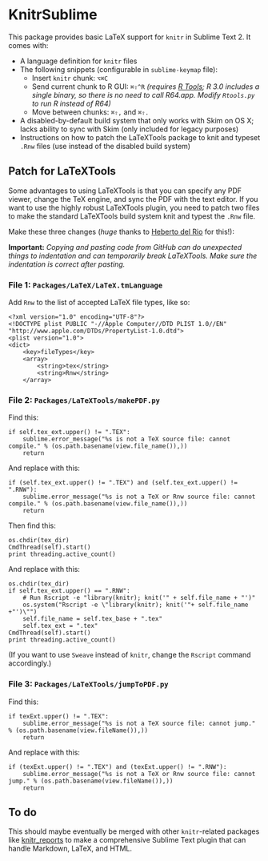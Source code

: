 # KnitrSublime

This package provides basic LaTeX support for `knitr` in Sublime Text 2. It comes with:

* A language definition for `knitr` files
* The following snippets (configurable in `sublime-keymap` file):
	* Insert `knitr` chunk: `⌥⌘C`
	* Send current chunk to R GUI: `⌘⇧^R` *(requires [R Tools](https://github.com/karthikram/Rtools); R 3.0 includes a single binary, so there is no need to call R64.app. Modify `Rtools.py` to run R instead of R64)*
	* Move between chunks: `⌘⇧,` and `⌘⇧.`
* A disabled-by-default build system that only works with Skim on OS X; lacks ability to sync with Skim (only included for legacy purposes)
* Instructions on how to patch the LaTeXTools package to knit and typeset `.Rnw` files (use instead of the disabled build system)


## Patch for LaTeXTools

Some advantages to using LaTeXTools is that you can specify any PDF viewer, change the TeX engine, and sync the PDF with the text editor. If you want to use the highly robust LaTeXTools plugin, you need to patch two files to make the standard LaTeXTools build system knit and typest the `.Rnw` file.

Make these three changes (*huge* thanks to [Heberto del Rio](http://stackoverflow.com/a/15017303/120898) for this!):

**Important:** *Copying and pasting code from GitHub can do unexpected things to indentation and can temporarily break LaTeXTools. Make sure the indentation is correct after pasting.*

### File 1: `Packages/LaTeX/LaTeX.tmLanguage`

Add `Rnw` to the list of accepted LaTeX file types, like so:

	<?xml version="1.0" encoding="UTF-8"?>
	<!DOCTYPE plist PUBLIC "-//Apple Computer//DTD PLIST 1.0//EN" "http://www.apple.com/DTDs/PropertyList-1.0.dtd">
	<plist version="1.0">
	<dict>
		<key>fileTypes</key>
		<array>
			<string>tex</string>
			<string>Rnw</string>
		</array>

### File 2: `Packages/LaTeXTools/makePDF.py`

Find this:

	if self.tex_ext.upper() != ".TEX":
		sublime.error_message("%s is not a TeX source file: cannot compile." % (os.path.basename(view.file_name()),))
		return

And replace with this:

	if (self.tex_ext.upper() != ".TEX") and (self.tex_ext.upper() != ".RNW"):
		sublime.error_message("%s is not a TeX or Rnw source file: cannot compile." % (os.path.basename(view.file_name()),))
		return

Then find this:

	os.chdir(tex_dir)
	CmdThread(self).start()
	print threading.active_count()

And replace with this:

	os.chdir(tex_dir)
	if self.tex_ext.upper() == ".RNW":
		# Run Rscript -e "library(knitr); knit('" + self.file_name + "')"
		os.system("Rscript -e \"library(knitr); knit('"+ self.file_name +"')\"")
		self.file_name = self.tex_base + ".tex"
		self.tex_ext = ".tex"
	CmdThread(self).start()
	print threading.active_count()

(If you want to use `Sweave` instead of `knitr`, change the `Rscript` command accordingly.)

### File 3: `Packages/LaTeXTools/jumpToPDF.py`

Find this:

	if texExt.upper() != ".TEX":
		sublime.error_message("%s is not a TeX source file: cannot jump." % (os.path.basename(view.fileName()),))
		return

And replace with this:

	if (texExt.upper() != ".TEX") and (texExt.upper() != ".RNW"):
		sublime.error_message("%s is not a TeX or Rnw source file: cannot jump." % (os.path.basename(view.fileName()),))
		return


## To do

This should maybe eventually be merged with other `knitr`-related packages like [knitr_reports](https://github.com/nachocab/knitr_reports) to make a comprehensive Sublime Text plugin that can handle Markdown, LaTeX, and HTML.
